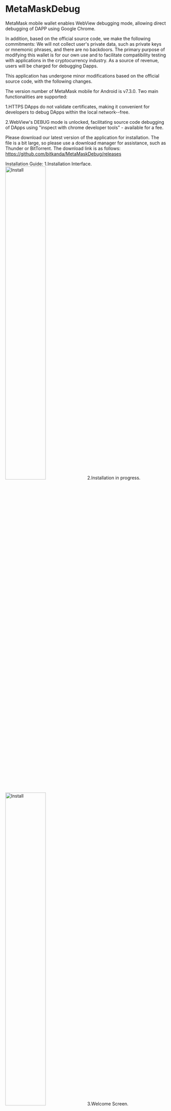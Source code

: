 # MetaMaskDebug
MetaMask mobile wallet enables WebView debugging mode, allowing direct debugging of DAPP using Google Chrome.

In addition, based on the official source code, we make the following commitments: We will not collect user's private data, such as private keys or mnemonic phrases, and there are no backdoors. The primary purpose of modifying this wallet is for our own use and to facilitate compatibility testing with applications in the cryptocurrency industry. As a source of revenue, users will be charged for debugging Dapps.

This application has undergone minor modifications based on the official source code, with the following changes.

The version number of MetaMask mobile for Android is v7.3.0.
Two main functionalities are supported:

1.HTTPS DApps do not validate certificates, making it convenient for developers to debug DApps within the local network--free.

2.WebView's DEBUG mode is unlocked, facilitating source code debugging of DApps using "inspect with chrome developer tools" - available for a fee.

Please download our latest version of the application for installation. The file is a bit large, so please use a download manager for assistance, such as Thunder or BitTorrent. The download link is as follows:
https://github.com/bitkanda/MetaMaskDebug/releases

Installation Guide:
1.Installation Interface.
<img src="pic/1.jpg" alt="Install" width="50%" height="50%"/>
2.Installation in progress.
<img src="pic/2.jpg" alt="Install" width="50%" height="50%"/>
3.Welcome Screen.
<img src="pic/3.jpg" alt="Install" width="50%" height="50%"/>
4.Wallet Interface.
<img src="pic/4.jpg" alt="Install" width="50%" height="50%"/>
5.Add BNB Smart Chain Network.
<img src="pic/5.jpg" alt="Install" width="50%" height="50%"/>
6.Locate BNB Smart Chain and click 'Add'.
<img src="pic/6.jpg" alt="Install" width="50%" height="50%"/>
7.Click 'Approve'.
<img src="pic/7.jpg" alt="Install" width="50%" height="50%"/>
<br>
8.The new network has been added. Do you want to switch to this network? Click 'Switch to network'.
<br>
<img src="pic/8.jpg" alt="Install" width="50%" height="50%"/>
<br>
9.Open the wallet Dapp browser, it prompts to connect to an account. Click 'Connect'.
<br>
<img src="pic/9.jpg" alt="Install" width="50%" height="50%"/>
<br>
10.Here, you can choose to authorize the connection of multiple accounts.
<br>
<img src="pic/10.jpg" alt="Install" width="50%" height="50%"/>
<br>
11.After switching networks, you need to click on the '...' menu and then select 'Reload' to refresh the current page.
<br>
<img src="pic/11.jpg" alt="Install" width="50%" height="50%"/>
<br>
12.After refreshing, you should be able to see your account, the payment gateway, and payment information.
<br>
<img src="pic/12.jpg" alt="Install" width="50%" height="50%"/>
<br>
13.In the input box, enter '1' to subscribe for 1 month. Then click on 'Subscription Device ID'.
Displaying the monthly subscription fee, click 'Confirm.' Please note that this fee is subject to change at any time.
<br>
<img src="pic/13.jpg" alt="Install" width="50%" height="50%"/>
<br>
14.After a successful payment, it will automatically refresh the expiration date.
<br>
<img src="pic/14.jpg" alt="Install" width="50%" height="50%"/>
<br>
15.To connect your phone to your computer via USB, open the Chrome browser and enter 'chrome://inspect/#devices' to access the debugging entry and the DAPP that can be debugged.
<br>
<img src="pic/15.png" alt="Install" width="50%" height="50%"/>
<br>
16.You can enter the address of your application developed in VUE or another DAPP, whether it's on the public internet or on the same local network, to debug and view error messages. These pieces of information are extremely useful for debugging and troubleshooting.
<br>
<img src="pic/16.png" alt="Install" width="50%" height="50%"/>
<img src="pic/17.png" alt="Install" width="50%" height="50%"/>
<img src="pic/18.png" alt="Install" width="50%" height="50%"/>
<br>
If you have any further questions, please visit https://github.com/bitkanda/MetaMaskDebug/issues to submit them. Thank you, and happy coding to everyone!